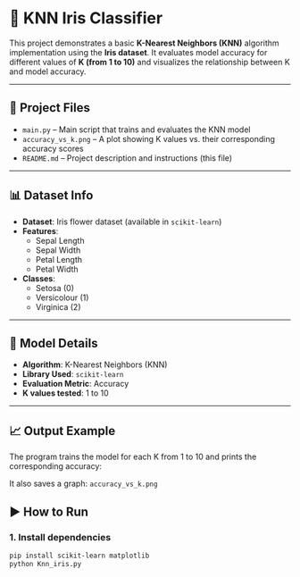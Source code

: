# 🌸 KNN Iris Classifier

This project demonstrates a basic **K-Nearest Neighbors (KNN)** algorithm implementation using the **Iris dataset**. It evaluates model accuracy for different values of **K (from 1 to 10)** and visualizes the relationship between K and model accuracy.

---

## 📂 Project Files

- `main.py` – Main script that trains and evaluates the KNN model
- `accuracy_vs_k.png` – A plot showing K values vs. their corresponding accuracy scores
- `README.md` – Project description and instructions (this file)

---

## 📊 Dataset Info

- **Dataset**: Iris flower dataset (available in `scikit-learn`)
- **Features**:
  - Sepal Length
  - Sepal Width
  - Petal Length
  - Petal Width
- **Classes**:
  - Setosa (0)
  - Versicolour (1)
  - Virginica (2)

---

## 🧠 Model Details

- **Algorithm**: K-Nearest Neighbors (KNN)
- **Library Used**: `scikit-learn`
- **Evaluation Metric**: Accuracy
- **K values tested**: 1 to 10

---

## 📈 Output Example

The program trains the model for each K from 1 to 10 and prints the corresponding accuracy:


It also saves a graph: `accuracy_vs_k.png` 


## ▶️ How to Run

### 1. Install dependencies

```bash
pip install scikit-learn matplotlib
python Knn_iris.py

